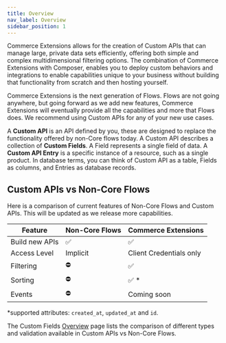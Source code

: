 ```yaml
---
title: Overview
nav_label: Overview
sidebar_position: 1
---
```


Commerce Extensions allows for the creation of Custom APIs that can manage large, private data sets efficiently, offering both simple and complex multidimensional filtering options. The combination of Commerce Extensions with Composer, enables you to deploy custom behaviors and integrations to enable capabilities unique to your business without building that functionality from scratch and then hosting yourself. 

Commerce Extensions is the next generation of Flows. Flows are not going anywhere, but going forward as we add new features, Commerce Extensions will eventually provide all the capabilities and more that Flows does. We recommend using Custom APIs for any of your new use cases.

A **Custom API** is an API defined by you, these are designed to replace the functionality offered by non-Core flows today. A Custom API describes a collection of **Custom Fields**. A Field represents a single field of data. A **Custom API Entry** is a specific instance of a resource, such as a single product. In database terms, you can think of Custom API as a table, Fields as columns, and Entries as database records.

## Custom APIs vs Non-Core Flows

Here is a comparison of current features of Non-Core Flows and Custom APIs. This will be updated as we release more capabilities.

| Feature        | Non-Core Flows | Commerce Extensions     |
|----------------|----------------|-------------------------|
| Build new APIs | ✅              | ✅                       |
| Access Level   | Implicit       | Client Credentials only |
| Filtering      | ⛔️             | ✅                       |
| Sorting        | ⛔️             | ✅ *                     |
| Events         | ⛔️             | Coming soon             |

*supported attributes: `created_at`, `updated_at` and `id`.

The Custom Fields [Overview](/docs/commerce-cloud/commerce-extensions/commerce-extensions-api/custom-fields/overview) page lists the comparison of different types and validation available in Custom APIs vs Non-Core Flows.

